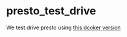 # presto_test_drive
We test drive presto using [this dcoker version](https://hub.docker.com/r/starburstdata/presto)
